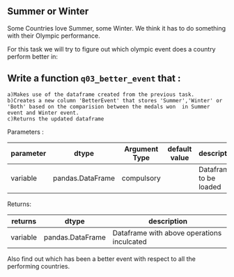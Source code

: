## Summer or Winter
Some Countries love Summer, some Winter. We think it has to do something with their Olympic performance.

For this task we will try to figure out which olympic event does a country perform better in:

## Write a function `q03_better_event` that :
   
    a)Makes use of the dataframe created from the previous task.
    b)Creates a new column 'BetterEvent' that stores 'Summer','Winter' or 'Both' based on the comparision between the medals won  in Summer event and Winter event.
    c)Returns the updated dataframe

  
Parameters :

| parameter | dtype          | Argument Type | default value | description                   |
|-----------|----------------|---------------|---------------|-------------------------------|
| variable  |pandas.DataFrame| compulsory    |               | Dataframe to be loaded        |

Returns:

| returns  | dtype            | description                                |
|----------|------------------|--------------------------------------------|
| variable | pandas.DataFrame | Dataframe with above operations inculcated |


Also find out which has been a better event with respect to all the performing countries.